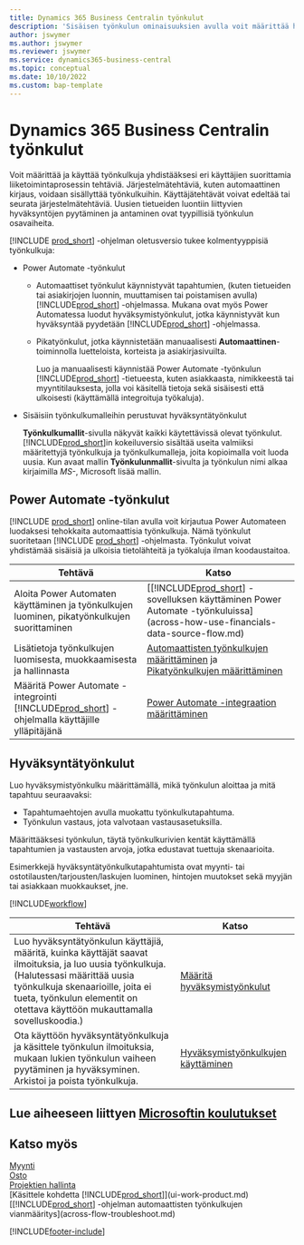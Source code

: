 ```yaml
---
title: Dynamics 365 Business Centralin työnkulut
description: 'Sisäisen työnkulun ominaisuuksien avulla voit määrittää hyväksyntätyönkulkuja, jotka täydentävät Power Automateen perustuvia automatisoituja työnkulkuja. Voit määrittää vaiheet, joiden avulla tehtäviä määritetään eri henkilöille osana liiketoimintaprosessien eri tehtäviä.'
author: jswymer
ms.author: jswymer
ms.reviewer: jswymer
ms.service: dynamics365-business-central
ms.topic: conceptual
ms.date: 10/10/2022
ms.custom: bap-template
---
```

# <a name="workflows-in-dynamics-365-business-central"></a><a name="workflows-in-dynamics-365-business-central"></a><a name="workflows-in-dynamics-365-business-central"></a>Dynamics 365 Business Centralin työnkulut

Voit määrittää ja käyttää työnkulkuja yhdistääksesi eri käyttäjien suorittamia liiketoimintaprosessin tehtäviä. Järjestelmätehtäviä, kuten automaattinen kirjaus, voidaan sisällyttää työnkulkuihin. Käyttäjätehtävät voivat edeltää tai seurata järjestelmätehtäviä. Uusien tietueiden luontiin liittyvien hyväksyntöjen pyytäminen ja antaminen ovat tyypillisiä työnkulun osavaiheita.

[!INCLUDE [prod_short](includes/prod_short.md)] -ohjelman oletusversio tukee kolmentyyppisiä työnkulkuja:
  
* Power Automate -työnkulut

  * Automaattiset työnkulut käynnistyvät tapahtumien, (kuten tietueiden tai asiakirjojen luonnin, muuttamisen tai poistamisen avulla) [!INCLUDE[prod_short](includes/prod_short.md)] -ohjelmassa. Mukana ovat myös Power Automatessa luodut hyväksymistyönkulut, jotka käynnistyvät kun hyväksyntää pyydetään [!INCLUDE[prod_short](includes/prod_short.md)] -ohjelmassa.
  * Pikatyönkulut, jotka käynnistetään manuaalisesti **Automaattinen**-toiminnolla luetteloista, korteista ja asiakirjasivuilta.

    Luo ja manuaalisesti käynnistää Power Automate -työnkulun [!INCLUDE[prod_short](includes/prod_short.md)] -tietueesta, kuten asiakkaasta, nimikkeestä tai myyntitilauksesta, jolla voi käsitellä tietoja sekä sisäisesti että ulkoisesti (käyttämällä integroituja työkaluja).

* Sisäisiin työnkulkumalleihin perustuvat hyväksyntätyönkulut

  **Työnkulkumallit**-sivulla näkyvät kaikki käytettävissä olevat työnkulut. [!INCLUDE[prod_short](includes/prod_short.md)]in kokeiluversio sisältää useita valmiiksi määritettyjä työnkulkuja ja työnkulkumalleja, joita kopioimalla voit luoda uusia. Kun avaat mallin **Työnkulunmallit**-sivulta ja työnkulun nimi alkaa kirjaimilla *MS-*, Microsoft lisää mallin.

## <a name="power-automate-flows"></a><a name="power-automate-flows"></a><a name="power-automate-flows"></a>Power Automate -työnkulut

[!INCLUDE [prod_short](includes/prod_short.md)] online-tilan avulla voit kirjautua Power Automateen luodaksesi tehokkaita automaattisia työnkulkuja. Nämä työnkulut suoritetaan [!INCLUDE [prod_short](includes/prod_short.md)] -ohjelmasta. Työnkulut voivat yhdistämää sisäisiä ja ulkoisia tietolähteitä ja työkaluja ilman koodaustaitoa.

|**Tehtävä** |**Katso**|
|-------|-------|
|Aloita Power Automaten käyttäminen ja työnkulkujen luominen, pikatyönkulkujen suorittaminen|[[!INCLUDE[prod_short](includes/prod_short.md)] -sovelluksen käyttäminen Power Automate -työnkuluissa](across-how-use-financials-data-source-flow.md)|
|Lisätietoja työnkulkujen luomisesta, muokkaamisesta ja hallinnasta|[Automaattisten työnkulkujen määrittäminen](/dynamics365/business-central/dev-itpro/powerplatform/automate-workflows) ja [Pikatyönkulkujen määrittäminen](/dynamics365/business-central/dev-itpro/powerplatform/instant-flows)|
|Määritä Power Automate -integrointi [!INCLUDE[prod_short](includes/prod_short.md)] -ohjelmalla käyttäjille ylläpitäjänä|[Power Automate -integraation määrittäminen](/dynamics365/business-central/dev-itpro/powerplatform/power-automate-setup)|

## <a name="approval-workflows"></a><a name="approval-workflows"></a><a name="approval-workflows"></a>Hyväksyntätyönkulut

Luo hyväksymistyönkulku määrittämällä, mikä työnkulun aloittaa ja mitä tapahtuu seuraavaksi:

* Tapahtumaehtojen avulla muokattu työnkulkutapahtuma.
* Työnkulun vastaus, jota valvotaan vastausasetuksilla.

Määrittääksesi työnkulun, täytä työnkulkurivien kentät käyttämällä tapahtumien ja vastausten arvoja, jotka edustavat tuettuja skenaarioita.

Esimerkkejä hyväksyntätyönkulkutapahtumista ovat myynti- tai ostotilausten/tarjousten/laskujen luominen, hintojen muutokset sekä myyjän tai asiakkaan muokkaukset, jne.

[!INCLUDE[workflow](includes/workflow.md)]

| **Tehtävä** | **Katso** |
|--|--|
| Luo hyväksyntätyönkulun käyttäjiä, määritä, kuinka käyttäjät saavat ilmoituksia, ja luo uusia työnkulkuja. (Halutessasi määrittää uusia työnkulkuja skenaarioille, joita ei tueta, työnkulun elementit on otettava käyttöön mukauttamalla sovelluskoodia.) | [Määritä hyväksymistyönkulut](across-set-up-workflows.md) |
| Ota käyttöön hyväksyntätyönkulkuja ja käsittele työnkulun ilmoituksia, mukaan lukien työnkulun vaiheen pyytäminen ja hyväksyminen. Arkistoi ja poista työnkulkuja. | [Hyväksymistyönkulkujen käyttäminen](across-use-workflows.md) |

<!--
| Integrate company data with Power Automate workflows, using both internal and external sources and events to create and automate tasks or workflows. | [Use Power Automate Flows in [!INCLUDE[prod_short](includes/prod_short.md)]](across-how-use-financials-data-source-flow.md) |-->

## <a name="see-related-microsoft-training"></a><a name="see-related-microsoft-training"></a><a name="see-related-microsoft-training"></a>Lue aiheeseen liittyen [Microsoftin koulutukset](/training/modules/create-workflows/)

## <a name="see-also"></a><a name="see-also"></a><a name="see-also"></a>Katso myös

[Myynti](sales-manage-sales.md)  
[Osto](purchasing-manage-purchasing.md)  
[Projektien hallinta](projects-manage-projects.md)  
[Käsittele kohdetta [!INCLUDE[prod_short](includes/prod_short.md)]](ui-work-product.md)  
[[!INCLUDE[prod_short](includes/prod_short.md)] -ohjelman automaattisten työnkulkujen vianmääritys](across-flow-troubleshoot.md)  


[!INCLUDE[footer-include](includes/footer-banner.md)]
